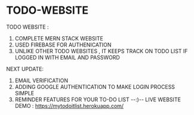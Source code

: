 # TODO-WEBSITE
TODO WEBSITE : 
1) COMPLETE MERN STACK WEBSITE 
2) USED FIREBASE FOR AUTHENICATION
3) UNLIKE OTHER TODO WEBSITES , IT KEEPS TRACK ON TODO LIST IF LOGGED IN WITH EMAIL AND PASSWORD

NEXT UPDATE:
1) EMAIL VERIFICATION
2) ADDING GOOGLE AUTHENTICATION TO MAKE LOGIN PROCESS SIMPLE 
3) REMINDER FEATURES FOR YOUR TO-DO LIST
           --:)--
LIVE WEBSITE DEMO : 
https://mytodoitlist.herokuapp.com/
